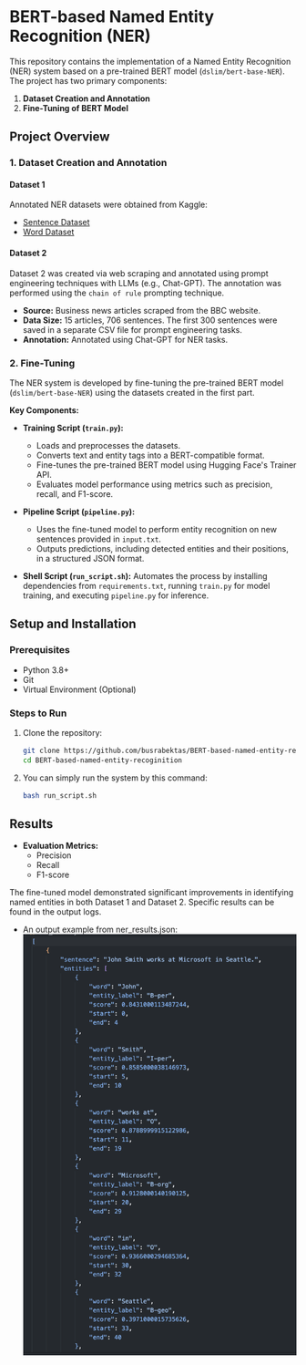 # BERT-based Named Entity Recognition (NER)

This repository contains the implementation of a Named Entity Recognition (NER) system based on a pre-trained BERT model (`dslim/bert-base-NER`). The project has two primary components:

1. **Dataset Creation and Annotation**
2. **Fine-Tuning of BERT Model**

## Project Overview

### 1. Dataset Creation and Annotation

#### Dataset 1
Annotated NER datasets were obtained from Kaggle:

- [Sentence Dataset](https://www.kaggle.com/datasets/vimlendusharma/name-entity-recognition-data)
- [Word Dataset](https://www.kaggle.com/datasets/debasisdotcom/name-entity-recognition-ner-dataset/data)


#### Dataset 2

Dataset 2 was created via web scraping and annotated using prompt engineering techniques with LLMs (e.g., Chat-GPT). The annotation was performed using the `chain of rule` prompting technique.

- **Source:** Business news articles scraped from the BBC website.
- **Data Size:** 15 articles, 706 sentences. The first 300 sentences were saved in a separate CSV file for prompt engineering tasks.
- **Annotation:** Annotated using Chat-GPT for NER tasks.

### 2. Fine-Tuning

The NER system is developed by fine-tuning the pre-trained BERT model (`dslim/bert-base-NER`) using the datasets created in the first part.

**Key Components:**
- **Training Script (`train.py`):**
  - Loads and preprocesses the datasets.
  - Converts text and entity tags into a BERT-compatible format.
  - Fine-tunes the pre-trained BERT model using Hugging Face's Trainer API.
  - Evaluates model performance using metrics such as precision, recall, and F1-score.

- **Pipeline Script (`pipeline.py`):**
  - Uses the fine-tuned model to perform entity recognition on new sentences provided in `input.txt`.
  - Outputs predictions, including detected entities and their positions, in a structured JSON format.

- **Shell Script (`run_script.sh`):** Automates the process by installing dependencies from `requirements.txt`, running `train.py` for model training, and executing `pipeline.py` for inference.

## Setup and Installation

### Prerequisites
- Python 3.8+
- Git
- Virtual Environment (Optional)

### Steps to Run
1. Clone the repository:
   ```bash
   git clone https://github.com/busrabektas/BERT-based-named-entity-recoginition
   cd BERT-based-named-entity-recoginition
   ```

3. You can simply run the system by this command:
   ```bash
   bash run_script.sh
   ```

## Results

- **Evaluation Metrics:**
  - Precision
  - Recall
  - F1-score

The fine-tuned model demonstrated significant improvements in identifying named entities in both Dataset 1 and Dataset 2. Specific results can be found in the output logs.

* An output example from ner_results.json:
![output](images/image.png)
